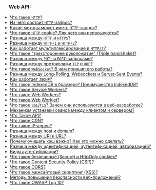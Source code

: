 <h3>
  <img src="../assets/WWW.png" width="16" height="16" />
  <span>Web API:</span>
</h3>

- [Что такое `HTTP`?](1.md)
- [Из чего состоит `HTTP`-запрос?](1.md)
- [Какие методы может иметь `HTTP`-запрос?](1.md)
- [Что такое `HTTP` cookie? Для чего они используются?](2.md)
- [Разница между `HTTP` и `HTTPS`?](3.md)
- [Разница между `HTTP/1`  и `HTTP/2`?](3.md)
- [Как работает мультиплексирование в `HTTP/2`?](3.md)
- [Что такое “трехстороннее рукопожатие” (Triple handshake)?](4.md)
- [Разница между `PUT`- и `POST`-запросами?](5.md)
- [Разница между протоколами `TCP` и `UDP`?](5.md)
- [Что такое `WebSocket`? В чем принцип его работы?](6.md)
- [Разница между Long-Polling, Websockets и Server-Sent Events?](7.md)
- [Как работает `JSONP`?](https://youtu.be/trriSYNrHw4?t=178)
- [Что такое IndexedDB в браузере? Преимущества IndexedDB?](https://youtu.be/V-m0sQ-hW58?t=653)
- [Что такое Service Workers?](https://youtu.be/V-m0sQ-hW58?t=727)
- [Что такое Web Workers?](https://youtu.be/V-m0sQ-hW58?t=811)
- [Что такое Web Worklet?](https://youtu.be/__neFkxAO9s?t=521)
- [Что такое `SSL`/`TLS`? Зачем они используются в веб-разработке?](https://youtu.be/-mWa7erZu64?t=663)
- [Механизм устанавки сеанса между клиентом и сервером?](https://youtu.be/-mWa7erZu64?t=570)
- [Что Такое API?](https://youtu.be/ngyOYuTrUk8?t=98)
- [Что такое CDN?](https://youtu.be/ngyOYuTrUk8?t=152)
- [Что такое IP-адрес?](https://youtu.be/70VnuTXi4Wk?t=720)
- [Разница между host и domain?](https://youtu.be/70VnuTXi4Wk?t=779)
- [Разница между URI и URL?](https://youtu.be/70VnuTXi4Wk?t=844)
- [Почему очищать кэш важно? Как это можно сделать?](https://youtu.be/N1wPX5Z4HKE?t=30)
- [Разница между идентификацией, аутентификацией, авторизацией?](https://youtu.be/-mWa7erZu64?t=735)
- [Виды аутентификации?](https://youtu.be/-mWa7erZu64?t=770)
- [Что такое безопасные (Secure) и HttpOnly cookies?](https://youtu.be/ovV8GhIkzBE?t=158)
- [Что такое Content Security Policy (CSP)?](https://youtu.be/ovV8GhIkzBE?t=231)
- [Что такое CORS?](https://youtu.be/w-vUj0gHGgg?t=360)
- [Что такое межсайтовый скриптинг (XSS)?](https://youtu.be/ovV8GhIkzBE?t=292)
- [Методы повышения безопасности веб-приложений?](https://youtu.be/DZjIcc6KdjE?t=347)
- [Что такое OWASP Top 10?](https://youtu.be/DZjIcc6KdjE?t=419)
